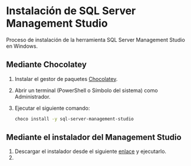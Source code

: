 # Instalación de SQL Server Management Studio

Proceso de instalación de la herramienta SQL Server Management Studio en Windows.

## Mediante Chocolatey

1. Instalar el gestor de paquetes [Chocolatey](https://chocolatey.org/install).

2. Abrir un terminal (PowerShell o Símbolo del sistema) como Administrador.

3. Ejecutar el siguiente comando:

   ```bash
   choco install -y sql-server-management-studio
   ```

## Mediante el instalador del Management Studio

1. Descargar el instalador desde el siguiente [enlace](https://www.microsoft.com/es-es/download/details.aspx?id=42299) y ejecutarlo.
2. 

